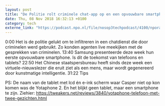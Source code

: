 ```yaml
---
layout: post
title: "De Politie rolt criminele chat-app op en een opvouwbare smartphone"
date: Thu, 08 Nov 2018 16:32:13 +0100
category: tech
externe_link: "https://podcast.npo.nl/file/nosop3techpodcast/4100/nporadio1_nosop3techpodcast_20181108_de-politie-rolt-criminele-chat-app-op-en-een-opvouwbare-smartphone.mp3"
---
```


0:00 Het is de politie gelukt om te infiltreren in een chatdienst die door criminelen werd gebruikt. Zo konden agenten live meekijken met de gesprekken van criminelen.
13:40 Samsung presenteerde deze week hun eerste opvouwbare smartphone. Is dit de toekomst van telefoons en tablets?
22:50 Het Chinese staatspersbureau heeft sinds deze week een virtuele-nieuwslezer die eruit ziet als een mens, maar wordt gegenereerd door kunstmatige intelligentie.
31:22 Tips

PS: De naam van de tablet met lcd én e-ink scherm waar Casper niet op kon komen was de Yotaphone 2. En het blijkt geen tablet, maar een smartphone te zijn. Ziehier: https://tweakers.net/reviews/3840/yotaphone-telefoon-met-twee-gezichten.html<img src="http://feeds.feedburner.com/~r/nosop3-tech-podcast/~4/Ub_Etkl6tE4" height="1" width="1" alt=""/>
